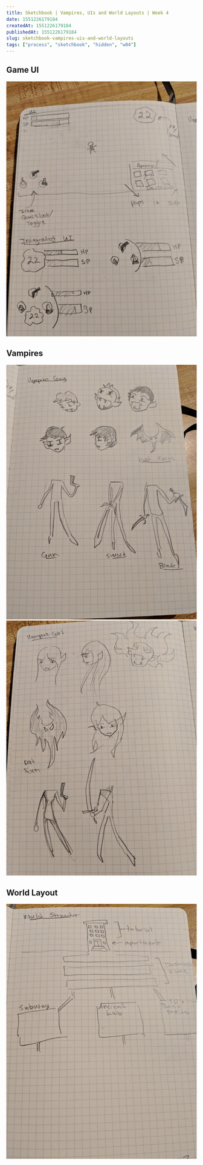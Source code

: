 ```yaml
---
title: Sketchbook | Vampires, UIs and World Layouts | Week 4
date: 1551226179184
createdAt: 1551226179184
publishedAt: 1551226179184
slug: sketchbook-vampires-uis-and-world-layouts
tags: ["process", "sketchbook", "hidden", "w04"]
---
```


## Game UI

![game UI](./pic4.jpg)

## Vampires

![world structure](./pic3.jpg)
![world structure](./pic2.jpg)

## World Layout

![world structure](./pic1.jpg)
